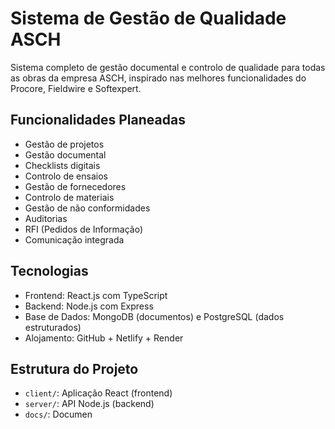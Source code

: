 # Sistema de Gestão de Qualidade ASCH

Sistema completo de gestão documental e controlo de qualidade para todas as obras da empresa ASCH, inspirado nas melhores funcionalidades do Procore, Fieldwire e Softexpert.

## Funcionalidades Planeadas

- Gestão de projetos
- Gestão documental
- Checklists digitais
- Controlo de ensaios
- Gestão de fornecedores
- Controlo de materiais
- Gestão de não conformidades
- Auditorias
- RFI (Pedidos de Informação)
- Comunicação integrada

## Tecnologias

- Frontend: React.js com TypeScript
- Backend: Node.js com Express
- Base de Dados: MongoDB (documentos) e PostgreSQL (dados estruturados)
- Alojamento: GitHub + Netlify + Render

## Estrutura do Projeto

- `client/`: Aplicação React (frontend)
- `server/`: API Node.js (backend)
- `docs/`: Documen